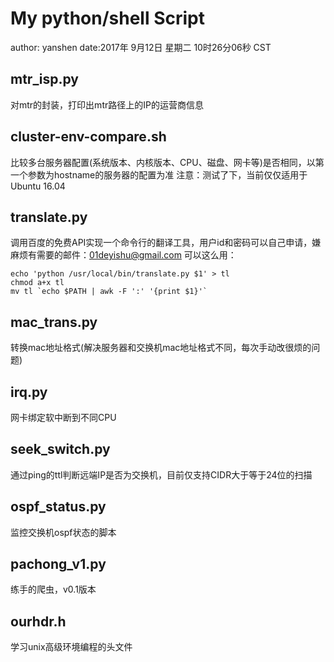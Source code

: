 # My python/shell Script

author: yanshen
date:2017年 9月12日 星期二 10时26分06秒 CST

## mtr_isp.py
对mtr的封装，打印出mtr路径上的IP的运营商信息

## cluster-env-compare.sh
比较多台服务器配置(系统版本、内核版本、CPU、磁盘、网卡等)是否相同，以第一个参数为hostname的服务器的配置为准
注意：测试了下，当前仅仅适用于Ubuntu 16.04

## translate.py
调用百度的免费API实现一个命令行的翻译工具，用户id和密码可以自己申请，嫌麻烦有需要的邮件：01deyishu@gmail.com
可以这么用：
```
echo 'python /usr/local/bin/translate.py $1' > tl
chmod a+x tl
mv tl `echo $PATH | awk -F ':' '{print $1}'`
```

## mac_trans.py
转换mac地址格式(解决服务器和交换机mac地址格式不同，每次手动改很烦的问题)

## irq.py
网卡绑定软中断到不同CPU

## seek_switch.py
通过ping的ttl判断远端IP是否为交换机，目前仅支持CIDR大于等于24位的扫描

## ospf_status.py
监控交换机ospf状态的脚本

## pachong_v1.py
练手的爬虫，v0.1版本

## ourhdr.h
学习unix高级环境编程的头文件
